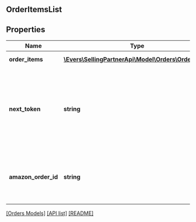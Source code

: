 ## OrderItemsList

## Properties

Name | Type | Description | Notes
------------ | ------------- | ------------- | -------------
**order_items** | [**\Evers\SellingPartnerApi\Model\Orders\OrderItem[]**](OrderItem.md) | A list of order items. |
**next_token** | **string** | When present and not empty, pass this string token in the next request to return the next response page. | [optional]
**amazon_order_id** | **string** | An Amazon-defined order identifier, in 3-7-7 format. |

[[Orders Models]](../) [[API list]](../../Api) [[README]](../../../README.md)
